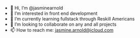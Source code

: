 - 👋 Hi, I’m @jasminearnold
- 👀 I’m interested in front end development
- 🌱 I’m currently learning fullstack through Reskill Americans
- 💞️ I’m looking to collaborate on any and all projects
- 📫 How to reach me: jasmine.arnold@icloud.com
